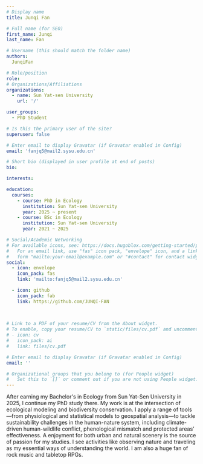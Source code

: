 ```yaml
---
# Display name
title: Junqi Fan

# Full name (for SEO)
first_name: Junqi
last_name: Fan

# Username (this should match the folder name)
authors:
  JunqiFan

# Role/position
role:
# Organizations/Affiliations
organizations:
  - name: Sun Yat-sen University
    url: '/'

user_groups:
  - PhD Student

# Is this the primary user of the site?
superuser: false

# Enter email to display Gravatar (if Gravatar enabled in Config)
email: 'fanjq5@mail2.sysu.edu.cn'

# Short bio (displayed in user profile at end of posts)
bio:

interests:

education:
  courses:
    - course: PhD in Ecology
      institution: Sun Yat-sen University
      year: 2025 ~ present
    - course: BSc in Ecology
      institution: Sun Yat-sen University
      year: 2021 ~ 2025

# Social/Academic Networking
# For available icons, see: https://docs.hugoblox.com/getting-started/page-builder/#icons
#   For an email link, use "fas" icon pack, "envelope" icon, and a link in the
#   form "mailto:your-email@example.com" or "#contact" for contact widget.
social:
  - icon: envelope
    icon_pack: fas
    link: 'mailto:fanjq5@mail2.sysu.edu.cn'

  - icon: github
    icon_pack: fab
    link: https://github.com/JUNQI-FAN
    
    

# Link to a PDF of your resume/CV from the About widget.
# To enable, copy your resume/CV to `static/files/cv.pdf` and uncomment the lines below.
# - icon: cv
#   icon_pack: ai
#   link: files/cv.pdf

# Enter email to display Gravatar (if Gravatar enabled in Config)
email: ''

# Organizational groups that you belong to (for People widget)
#   Set this to `[]` or comment out if you are not using People widget.
---
```


<!-- After earning my Bachelor's in Ecology from Sun Yat-Sen University in 2025, I chose to continue my PhD study there. My work is at the intersection of ecological modeling and biodiversity conservation. I apply a range of tools—from physiological and statistical models to geospatial analysis—to tackle sustainability challenges in the human-nature system. My current research focuses on several areas: projecting climate-driven human-wildlife conflicts in China, investigating the phenological mismatch of a protected viper species, and evaluating the effectiveness of protected areas in preserving the gibbon's physiological niche.
A deep enjoyment for both urban and natural landscapes is the source of passion for my studies. I see activities like observing nature, traveling, reading, and watching films as essential ways of understanding the world. Additionally, I am a huge fan of rock music and tabletop RPGs. -->

After earning my Bachelor's in Ecology from Sun Yat-Sen University in 2025, I continue my PhD study there. My work is at the intersection of ecological modeling and biodiversity conservation. I apply a range of tools—from physiological and statistical models to geospatial analysis—to tackle sustainability challenges in the human-nature system, including climate-driven human-wildlife conflict, phenological mismatch and protected areas’ effectiveness. A enjoyment for both urban and natural scenery is the source of passion for my studies. I see activities like observing nature and traveling as my essential ways of understanding the world. I am also a huge fan of rock music and tabletop RPGs.

